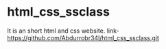 # html_css_ssclass
It is an short html and css website.
link-https://github.com/Abdurrobr34l/html_css_ssclass.git
